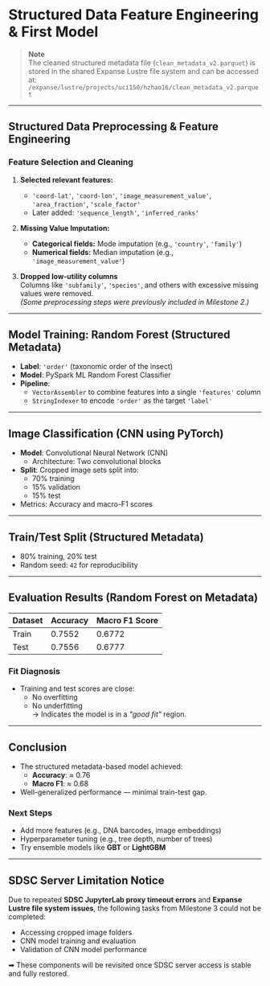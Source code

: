 # Structured Data Feature Engineering & First Model

> **Note**  
> The cleaned structured metadata file (`clean_metadata_v2.parquet`) is stored in the shared Expanse Lustre file system and can be accessed at:  
> `/expanse/lustre/projects/uci150/hzhao16/clean_metadata_v2.parquet`

---

##  Structured Data Preprocessing & Feature Engineering

###  Feature Selection and Cleaning

1. **Selected relevant features:**
   - `'coord-lat'`, `'coord-lon'`, `'image_measurement_value'`, `'area_fraction'`, `'scale_factor'`
   - Later added: `'sequence_length'`, `'inferred_ranks'`

2. **Missing Value Imputation:**
   - **Categorical fields:** Mode imputation (e.g., `'country'`, `'family'`)
   - **Numerical fields:** Median imputation (e.g., `'image_measurement_value'`)

3. **Dropped low-utility columns**  
   Columns like `'subfamily'`, `'species'`, and others with excessive missing values were removed.  
   *(Some preprocessing steps were previously included in Milestone 2.)*

---

##  Model Training: Random Forest (Structured Metadata)

- **Label**: `'order'` (taxonomic order of the insect)
- **Model**: PySpark ML Random Forest Classifier
- **Pipeline**:
  - `VectorAssembler` to combine features into a single `'features'` column
  - `StringIndexer` to encode `'order'` as the target `'label'`

---

##  Image Classification (CNN using PyTorch)

- **Model**: Convolutional Neural Network (CNN)
  - Architecture: Two convolutional blocks
- **Split**: Cropped image sets split into:
  - 70% training
  - 15% validation
  - 15% test
- Metrics: Accuracy and macro-F1 scores

---

##  Train/Test Split (Structured Metadata)

- 80% training, 20% test
- Random seed: `42` for reproducibility

---

##  Evaluation Results (Random Forest on Metadata)

| Dataset | Accuracy | Macro F1 Score |
| ------- | -------- | -------------- |
| Train   | 0.7552   | 0.6772         |
| Test    | 0.7556   | 0.6777         |

### Fit Diagnosis

- Training and test scores are close:
  -  No overfitting
  -  No underfitting  
→ Indicates the model is in a *"good fit"* region.

---

##  Conclusion

- The structured metadata-based model achieved:
  - **Accuracy**: ≈ 0.76
  - **Macro F1**: ≈ 0.68
- Well-generalized performance — minimal train-test gap.

###  Next Steps

- Add more features (e.g., DNA barcodes, image embeddings)
- Hyperparameter tuning (e.g., tree depth, number of trees)
- Try ensemble models like **GBT** or **LightGBM**

---

## SDSC Server Limitation Notice

Due to repeated **SDSC JupyterLab proxy timeout errors** and **Expanse Lustre file system issues**, the following tasks from Milestone 3 could not be completed:

- Accessing cropped image folders
- CNN model training and evaluation
- Validation of CNN model performance

➡ These components will be revisited once SDSC server access is stable and fully restored.
